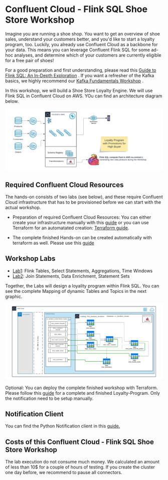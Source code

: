 # Confluent Cloud - Flink SQL Shoe Store Workshop
Imagine you are running a shoe shop. You want to get an overview of shoe sales, understand your customers better, and you'd like to start a loyalty program, too. Luckily, you already use Confluent Cloud as a backbone for your data. This means you can leverage Confluent Flink SQL for some ad-hoc analyses, and determine which of your customers are currently eligible for a free pair of shoes!

For a good preparation and first understanding, please read this [Guide to Flink SQL: An In-Depth Exploration](https://www.confluent.io/blog/getting-started-with-apache-flink-sql/) . 
If you want a refresher of the Kafka basics, we highly recommend our [Kafka Fundamentals Workshop](https://www.confluent.io/resources/online-talk/fundamentals-workshop-apache-kafka-101/) .

In this workshop, we will build a Shoe Store Loyalty Engine. We will use Flink SQL in Confluent Cloud on AWS. YOu can find an architecture diagram below.

![image](terraform/img/Flink_Hands-on_Workshop_Complete.png)



## Required Confluent Cloud Resources 
The hands-on consists of two labs (see below), and these require Confluent Cloud infrastructure that has to be provisioned before we can start with the actual workshop. 
 *  Preparation of required Confluent Cloud Resources: You can either create your infrastructure manually with this [guide](prereq.md) or you can use Terraform for an automatated creation: [Terraform guide](terraform/README.md).

 *  The complete finished Hands-on can be created automatically with terraform as well. Please use this [guide](terraform-complete/README.md)

## Workshop Labs
  *  [Lab1](lab1.md): Flink Tables, Select Statements, Aggregations, Time Windows 
  *  [Lab2](lab2.md): Join Statements, Data Enrichment, Statement Sets  

Together, the Labs will design a loyality program within Flink SQL. You can see the complete Mapping of dynamic Tables and Topics in the next graphic.

![image](terraform/img/flink_sql_diagram.png)

Optional:
You can deploy the complete finished workshop with Terraform. Please follow this [guide](terraform-complete/README.md) for a complete and finished Loyalty-Program. Only the notification need to be setup manually.

## Notification Client 
You can find the Python Notification client in this [guide.](notification_client.md) 

## Costs of this Confluent Cloud - Flink SQL Shoe Store Workshop
The lab execution do not consume much money. We calculated an amount of less than 10$ for a couple of hours of testing. If you create the cluster one day before, we recommend to pause all connectors.

